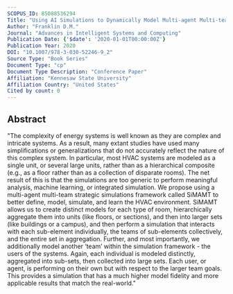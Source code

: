 ```yaml
---
SCOPUS_ID: 85088536294
Title: "Using AI Simulations to Dynamically Model Multi-agent Multi-team Energy Systems"
Author: "Franklin D.M."
Journal: "Advances in Intelligent Systems and Computing"
Publication Date: {'$date': '2020-01-01T00:00:00Z'}
Publication Year: 2020
DOI: "10.1007/978-3-030-52246-9_2"
Source Type: "Book Series"
Document Type: "cp"
Document Type Description: "Conference Paper"
Affiliation: "Kennesaw State University"
Affiliation Country: "United States"
Cited by count: 0
---
```


## Abstract
"The complexity of energy systems is well known as they are complex and intricate systems. As a result, many extant studies have used many simplifications or generalizations that do not accurately reflect the nature of this complex system. In particular, most HVAC systems are modeled as a single unit, or several large units, rather than as a hierarchical composite (e.g., as a floor rather than as a collection of disparate rooms). The net result of this is that the simulations are too generic to perform meaningful analysis, machine learning, or integrated simulation. We propose using a multi-agent multi-team strategic simulations framework called SiMAMT to better define, model, simulate, and learn the HVAC environment. SiMAMT allows us to create distinct models for each type of room, hierarchically aggregate them into units (like floors, or sections), and then into larger sets (like buildings or a campus), and then perform a simulation that interacts with each sub-element individually, the teams of sub-elements collectively, and the entire set in aggregation. Further, and most importantly, we additionally model another ‘team’ within the simulation framework - the users of the systems. Again, each individual is modeled distinctly, aggregated into sub-sets, then collected into large sets. Each user, or agent, is performing on their own but with respect to the larger team goals. This provides a simulation that has a much higher model fidelity and more applicable results that match the real-world."
